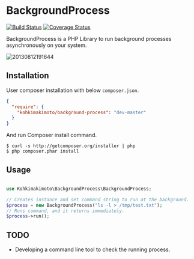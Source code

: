 # BackgroundProcess

[![Build Status](https://travis-ci.org/kohkimakimoto/BackgroundProcess.png)](https://travis-ci.org/kohkimakimoto/BackgroundProcess)
[![Coverage Status](https://coveralls.io/repos/kohkimakimoto/BackgroundProcess/badge.png?branch=master)](https://coveralls.io/r/kohkimakimoto/BackgroundProcess?branch=master)

BackgroundProcess is a PHP Library to run background processes asynchronously on your system.

<img src="http://img.f.hatena.ne.jp/images/fotolife/k/kohkimakimoto/20130812/20130812191644.png" alt="20130812191644">

## Installation


User composer installation with below `composer.json`.

``` json
{
  "require": {
    "kohkimakimoto/background-process": "dev-master"
  }
}
```

And run Composer install command.

```
$ curl -s http://getcomposer.org/installer | php
$ php composer.phar install
```

## Usage

```php

use Kohkimakimoto\BackgroundProcess\BackgroundProcess;

// Creates instance and set command string to run at the background.
$process = new BackgroundProcess("ls -l > /tmp/test.txt");
// Runs command, and it returns immediately.
$process->run();

```

## TODO

* Developing a command line tool to check the running process.


